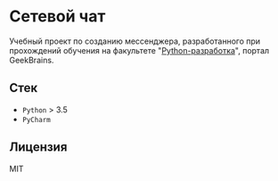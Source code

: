 # Сетевой чат

Учебный проект по созданию мессенджера, разработанного при прохождений обучения на
факультете "[Python-разработка](https://gb.ru/geek_university/python)", портал GeekBrains.

## Стек

* `Python` > 3.5
* `PyCharm`

## Лицензия

MIT